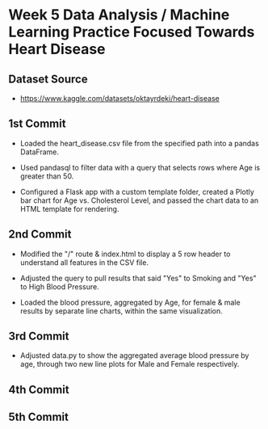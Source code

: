 # Week 5 Data Analysis / Machine Learning Practice Focused Towards Heart Disease

## Dataset Source

- https://www.kaggle.com/datasets/oktayrdeki/heart-disease

## 1st Commit

- Loaded the heart_disease.csv file from the specified path into a pandas DataFrame.

- Used pandasql to filter data with a query that selects rows where Age is greater than 50.

- Configured a Flask app with a custom template folder, created a Plotly bar chart for Age vs. Cholesterol Level, and passed the chart data to an HTML template for rendering.

## 2nd Commit

- Modified the "/" route & index.html to display a 5 row header to understand all features in the CSV file.

- Adjusted the query to pull results that said "Yes"  to Smoking and "Yes" to High Blood Pressure.

- Loaded the blood pressure, aggregated by Age, for female & male results by separate line charts, within the same visualization.

## 3rd Commit

- Adjusted data.py to show the aggregated average blood pressure by age, through two new line plots for Male and Female respectively.

## 4th Commit

## 5th Commit